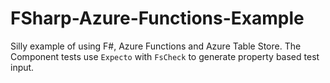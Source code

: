 # FSharp-Azure-Functions-Example

Silly example of using F#, Azure Functions and Azure Table Store. The Component tests use `Expecto` with `FsCheck` to generate property based test input.  
